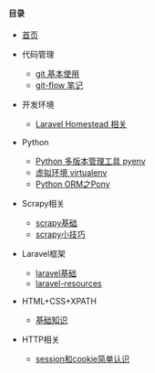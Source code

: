 #### 目录

- [首页](readme.md)

- 代码管理
    - [git 基本使用](git-notes.md)
    - [git-flow 笔记](git-flow-notes.md)

- 开发环境
    - [Laravel Homestead 相关](homestead.md)
 
- Python
    - [Python 多版本管理工具 pyenv](pyenv-notes.md)
    - [虚拟环境 virtualenv](virtualenv-notes.md)
    - [Python ORM之Pony](pony-notes.md)

- Scrapy相关
    - [scrapy基础](scrapy-notes.md)
    - [scrapy小技巧](scrapy-tips.md)

- Laravel框架
    - [laravel基础](laravel/laravel-notes.md)
    - [laravel-resources](laravel/laravel-resources.md)

- HTML+CSS+XPATH
    - [基础知识](html-css-xpath-notes.md)

- HTTP相关
    - [session和cookie简单认识](session-cookie-notes.md)
